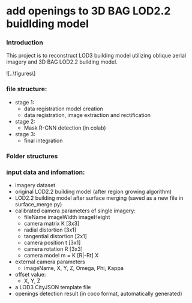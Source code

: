 # add openings to 3D BAG LOD2.2 buidlding model

### Introduction
This project is to reconstruct LOD3 building model utilizing oblique aerial imagery and 3D BAG LOD2.2 building model.

![..\\figures\\]
### file structure:
- stage 1: 
  - data registration model creation
  - data registration, image extraction and rectification
- stage 2:
  - Mask R-CNN detection (in colab)
- stage 3:
  - final integration

### Folder structures


### input data and infomation:
- imagery dataset
- original LOD2.2 building model (after region growing algorithm)
- LOD2.2 building model after surface merging (saved as a new file in surface_merge.py)
- calibrated camera parameters of single imagery:
  - fileName imageWidth imageHeight 
  - camera matrix K [3x3]
  - radial distortion [3x1]
  - tangential distortion [2x1]
  - camera position t [3x1]
  - camera rotation R [3x3]
  - camera model m = K [R|-Rt] X
- external camera parameters
  - imageName, X, Y, Z, Omega, Phi, Kappa
- offset value:
  - X, Y, Z
- a LOD3 CityJSON template file
- openings detection result (in coco format, automatically generated)